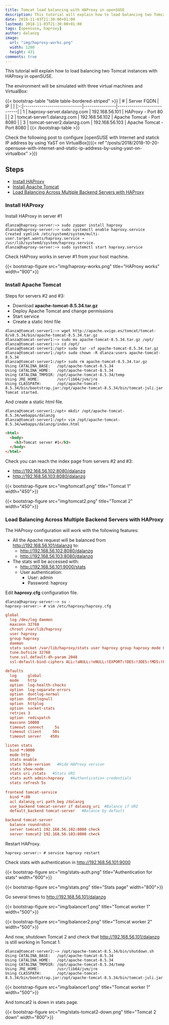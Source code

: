 ```yaml
---
title: Tomcat load balancing with HAProxy in openSUSE
description: This tutorial will explain how to load balancing two Tomcat instances with HAProxy in openSUSE.
date: 2018-11-03T21:30:00+01:00
lastmod: 2018-11-03T21:30:00+01:00
tags: [opensuse, haproxy]
author: dalanzg
image: 
  url: "img/haproxy-works.png"
  width: 1280
  height: 431
comments: true
---
```


This tutorial will explain how to load balancing two Tomcat instances with HAProxy in openSUSE.

The environment will be simulated with three virtual machines and VirtualBox:

{{< bootstrap-table "table table-bordered-striped" >}}
| # | Server FQDN                 | IP             |                            |
|:-:|-----------------------------|----------------|----------------------------|
| 1 | haproxy-server.dalanzg.com  | 192.168.56.101 | HAProxy - Port 80          |
| 2 | tomcat-server1.dalanzg.com  | 192.168.56.102 | Apache Tomcat - Port 8080  |
| 3 | tomcat-server2.dalanzg.com  | 192.168.56.103 | Apache Tomcat - Port 8080  |
{{< /bootstrap-table >}}

Check the following post to configure [openSUSE with Internet and statick IP address by using YaST on VirtualBox]({{< ref "/posts/2018/2018-10-20-opensuse-with-internet-and-static-ip-address-by-using-yast-on-virtualbox" >}})

## Steps

- [Install HAProxy](#install-haproxy)
- [Install Apache Tomcat](#install-apache-tomcat)
- [Load Balancing Across Multiple Backend Servers with HAProxy](#load-balancing-across-multiple-backend-servers-with-haproxy)

### Install HAProxy

Install HAProxy in server #1

```terminal
dlanza@haproxy-server:~> sudo zypper install haproxy
dlanza@haproxy-server:~> sudo systemctl enable haproxy.service 
Created symlink /etc/systemd/system/multi-user.target.wants/haproxy.service → /usr/lib/systemd/system/haproxy.service.
dlanza@haproxy-server:~> sudo systemctl start haproxy.service
```

Check HAProxy works in server #1 from your host machine.

{{< bootstrap-figure src="img/haproxy-works.png" title="HAProxy works" width="900">}}

### Install Apache Tomcat

Steps for servers #2 and #3:

- Download **apache-tomcat-8.5.34.tar.gz**
- Deploy Apache Tomcat and change permissions
- Start service
- Create a static html file

```terminal
dlanza@tomcat-server1:~> wget http://apache.uvigo.es/tomcat/tomcat-8/v8.5.34/bin/apache-tomcat-8.5.34.tar.gz
dlanza@tomcat-server1:~> sudo mv apache-tomcat-8.5.34.tar.gz /opt/
dlanza@tomcat-server1:~> cd /opt/
dlanza@tomcat-server1:/opt> sudo tar -xf apache-tomcat-8.5.34.tar.gz 
dlanza@tomcat-server1:/opt> sudo chown -R dlanza:users apache-tomcat-8.5.34
dlanza@tomcat-server1:/opt> sudo rm apache-tomcat-8.5.34.tar.gz
Using CATALINA_BASE:   /opt/apache-tomcat-8.5.34
Using CATALINA_HOME:   /opt/apache-tomcat-8.5.34
Using CATALINA_TMPDIR: /opt/apache-tomcat-8.5.34/temp
Using JRE_HOME:        /usr/lib64/jvm/jre
Using CLASSPATH:       /opt/apache-tomcat-8.5.34/bin/bootstrap.jar:/opt/apache-tomcat-8.5.34/bin/tomcat-juli.jar
Tomcat started.
```

And create a static html file.

```terminal
dlanza@tomcat-server1:/opt> mkdir /opt/apache-tomcat-8.5.34/webapps/dalanzg
dlanza@tomcat-server1:/opt> vim /opt/apache-tomcat-8.5.34/webapps/dalanzg/index.html
```

```html
<html>
  <body>
    <h3>Tomcat server #1</h3>
  </body> 
</html> 
```

Check you can reach the index page from servers #2 and #3:

- http://192.168.56.102:8080/dalanzg
- http://192.168.56.103:8080/dalanzg

{{< bootstrap-figure src="img/tomcat1.png" title="Tomcat 1" width="450">}}

{{< bootstrap-figure src="img/tomcat2.png" title="Tomcat 2" width="450">}}

### Load Balancing Across Multiple Backend Servers with HAProxy

The HAProxy configuration will work with the following features:

- All the Apache request will be balanced from http://192.168.56.101/dalanzg to:
  - http://192.168.56.102:8080/dalanzg
  - http://192.168.56.103:8080/dalanzg
- The stats will be accessed with:
  - http://192.168.56.101:9000/stats
  - User authentication:
    - User: admin
    - Password: haproxy

Edit **haproxy.cfg** configuration file.

```terminal
dlanza@haproxy-server:~> su -
haproxy-server:~ # vim /etc/haproxy/haproxy.cfg
```

```conf
global
  log /dev/log daemon
  maxconn 32768
  chroot /var/lib/haproxy
  user haproxy
  group haproxy
  daemon
  stats socket /var/lib/haproxy/stats user haproxy group haproxy mode 0640 level operator
  tune.bufsize 32768
  tune.ssl.default-dh-param 2048
  ssl-default-bind-ciphers ALL:!aNULL:!eNULL:!EXPORT:!DES:!3DES:!MD5:!PSK:!RC4:!ADH:!LOW@STRENGTH

defaults
  log     global
  mode    http
  option  log-health-checks
  option  log-separate-errors
  option  dontlog-normal
  option  dontlognull
  option  httplog
  option  socket-stats
  retries 3
  option  redispatch
  maxconn 10000
  timeout connect     5s
  timeout client     50s
  timeout server    450s

listen stats
  bind *:9000
  mode http
  stats enable
  stats hide-version   #Hide HAProxy version
  stats show-node
  stats uri /stats   #Stats URI
  stats auth admin:haproxy   #Authentication credentials
  stats refresh 5s
  
frontend tomcat-service
  bind *:80
  acl dalanzg_uri path_beg /dalanzg
  use_backend tomcat-server if dalanzg_uri  #Balance if URI
  default_backend tomcat-server   #Balance by default

backend tomcat-server
  balance roundrobin
  server tomcat1 192.168.56.102:8080 check
  server tomcat2 192.168.56.103:8080 check
```

Restart HAProxy.

```terminal
haproxy-server:~ # service haproxy restart
```

Check stats with authentication in http://192.168.56.101:9000

{{< bootstrap-figure src="img/stats-auth.png" title="Authentication for stats" width="600">}}

{{< bootstrap-figure src="img/stats.png" title="Stats page" width="800">}}

Go several times to http://192.168.56.101/dalanzg

{{< bootstrap-figure src="img/balancer1.png" title="Tomcat worker 1" width="500">}}

{{< bootstrap-figure src="img/balancer2.png" title="Tomcat worker 2" width="500">}}

And now, shutdown Tomcat 2 and check that http://192.168.56.101/dalanzg is still working in Tomcat 1.

```terminal
dlanza@tomcat-server2:~> /opt/apache-tomcat-8.5.34/bin/shutdown.sh 
Using CATALINA_BASE:   /opt/apache-tomcat-8.5.34
Using CATALINA_HOME:   /opt/apache-tomcat-8.5.34
Using CATALINA_TMPDIR: /opt/apache-tomcat-8.5.34/temp
Using JRE_HOME:        /usr/lib64/jvm/jre
Using CLASSPATH:       /opt/apache-tomcat-8.5.34/bin/bootstrap.jar:/opt/apache-tomcat-8.5.34/bin/tomcat-juli.jar
```

{{< bootstrap-figure src="img/balancer1.png" title="Tomcat worker 1" width="500">}}

And tomcat2 is down in stats page.

{{< bootstrap-figure src="img/stats-tomcat2-down.png" title="Tomcat 2 down" width="800">}}
